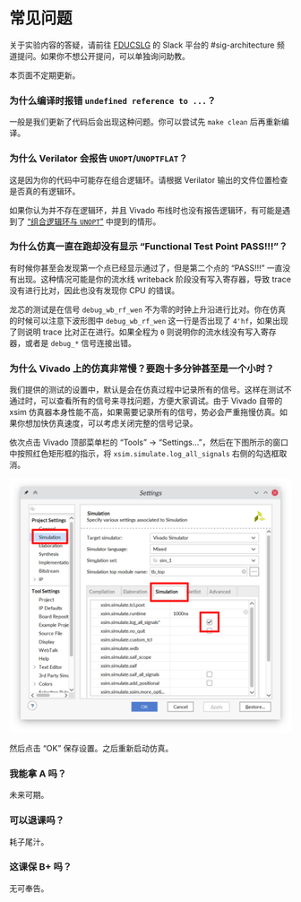 # 常见问题

关于实验内容的答疑，请前往 [FDUCSLG](https://fducslg.slack.com) 的 Slack 平台的 #sig-architecture 频道提问。如果你不想公开提问，可以单独询问助教。

本页面不定期更新。

### 为什么编译时报错 `undefined reference to ...`？

一般是我们更新了代码后会出现这种问题。你可以尝试先 `make clean` 后再重新编译。

### 为什么 Verilator 会报告 `UNOPT`/`UNOPTFLAT`？

这是因为你的代码中可能存在组合逻辑环。请根据 Verilator 输出的文件位置检查是否真的有逻辑环。

如果你认为并不存在逻辑环，并且 Vivado 布线时也没有报告逻辑环，有可能是遇到了 [“组合逻辑环与 `UNOPT`”](misc/unopt.md) 中提到的情形。

### 为什么仿真一直在跑却没有显示 “Functional Test Point PASS!!!”？

有时候你甚至会发现第一个点已经显示通过了，但是第二个点的 “PASS!!!” 一直没有出现。这种情况可能是你的流水线 writeback 阶段没有写入寄存器，导致 trace 没有进行比对，因此也没有发现你 CPU 的错误。

龙芯的测试是在信号 `debug_wb_rf_wen` 不为零的时钟上升沿进行比对。你在仿真的时候可以注意下波形图中 `debug_wb_rf_wen` 这一行是否出现了 `4'hf`，如果出现了则说明 trace 比对正在进行。如果全程为 `0` 则说明你的流水线没有写入寄存器，或者是 `debug_*` 信号连接出错。

### 为什么 Vivado 上的仿真非常慢？要跑十多分钟甚至是一个小时？

我们提供的测试的设置中，默认是会在仿真过程中记录所有的信号。这样在测试不通过时，可以查看所有的信号来寻找问题，方便大家调试。由于 Vivado 自带的 xsim 仿真器本身性能不高，如果需要记录所有的信号，势必会严重拖慢仿真。如果你想加快仿真速度，可以考虑关闭完整的信号记录。

依次点击 Vivado 顶部菜单栏的 “Tools” → “Settings...”，然后在下图所示的窗口中按照红色矩形框的指示，将 `xsim.simulate.log_all_signals` 右侧的勾选框取消。

![记录所有信号的选项](asset/faq/log-all-signals.png)

然后点击 “OK” 保存设置。之后重新启动仿真。

### 我能拿 A 吗？

未来可期。

### 可以退课吗？

耗子尾汁。

### 这课保 B+ 吗？

无可奉告。
